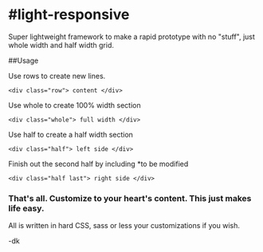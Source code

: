 #light-responsive
================

Super lightweight framework to make a rapid prototype with no "stuff", just whole width and half width grid.

##Usage

Use rows to create new lines.

    <div class="row"> content </div>

Use whole to create 100% width section 

    <div class="whole"> full width </div>

Use half to create a half width section 

    <div class="half"> left side </div>

Finish out the second half by including *to be modified

    <div class="half last"> right side </div>

### That's all. Customize to your heart's content. This just makes life easy.

All is written in hard CSS, sass or less your customizations if you wish.

-dk

